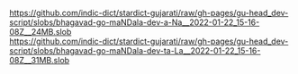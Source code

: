 https://github.com/indic-dict/stardict-gujarati/raw/gh-pages/gu-head_dev-script/slobs/bhagavad-go-maNDala-dev-a-Na__2022-01-22_15-16-08Z__24MB.slob  
https://github.com/indic-dict/stardict-gujarati/raw/gh-pages/gu-head_dev-script/slobs/bhagavad-go-maNDala-dev-ta-La__2022-01-22_15-16-08Z__31MB.slob  
